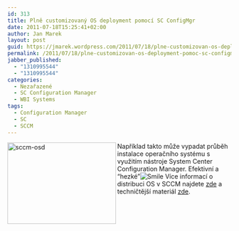 ```yaml
---
id: 313
title: Plně customizovaný OS deployment pomocí SC ConfigMgr
date: 2011-07-18T15:25:41+02:00
author: Jan Marek
layout: post
guid: https://jmarek.wordpress.com/2011/07/18/plne-customizovan-os-deployment-pomoc-sc-configmgr/
permalink: /2011/07/18/plne-customizovan-os-deployment-pomoc-sc-configmgr/
jabber_published:
  - "1310995544"
  - "1310995544"
categories:
  - Nezařazené
  - SC Configuration Manager
  - WBI Systems
tags:
  - Configuration Manager
  - SC
  - SCCM
---
```

[<img style="background-image:none;border-bottom:0;border-left:0;padding-left:0;padding-right:0;display:inline;float:left;border-top:0;border-right:0;padding-top:0;" title="sccm-osd" border="0" alt="sccm-osd" align="left" src="http://janmarek.eu/wp-content/uploads/2011/07/sccm-osd_thumb.jpg" width="244" height="184" />](http://janmarek.eu/wp-content/uploads/2011/07/sccm-osd.jpg)

Například takto může vypadat průběh instalace operačního systému s využitím nástroje System Center Configuration Manager. Efektivní a “hezké”<img style="border-style:none;" class="wlEmoticon wlEmoticon-smile" alt="Smile" src="http://janmarek.eu/wp-content/uploads/2011/07/wlemoticon-smile.png" /> Více informací o distribuci OS v SCCM najdete [zde](http://www.microsoft.com/systemcenter/en/us/configuration-manager/cm-os-deployment.aspx) a techničtější materiál [zde](http://technet.microsoft.com/en-us/library/bb632767.aspx).